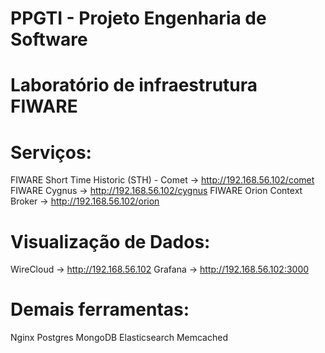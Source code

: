 # PPGTI - Projeto Engenharia de Software
# Laboratório de infraestrutura FIWARE

# Serviços:

  FIWARE Short Time Historic (STH) - Comet -> http://192.168.56.102/comet
  FIWARE Cygnus                            -> http://192.168.56.102/cygnus
  FIWARE Orion Context Broker              -> http://192.168.56.102/orion

# Visualização de Dados: 
  
  WireCloud                                -> http://192.168.56.102
  Grafana                                  -> http://192.168.56.102:3000

# Demais ferramentas:  
  Nginx
  Postgres
  MongoDB
  Elasticsearch
  Memcached
